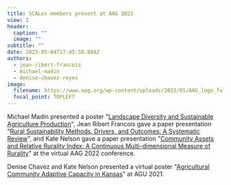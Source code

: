 ```yaml
---
title: SCALes members present at AAG 2023
view: 2
header:
  caption: ""
  image: ""
subtitle: ""
date: 2023-05-04T17:45:58.884Z
authors:
  - jean-ribert-francois
  - michael-madin
  - denise-chavez-reyes
image:
  filename: https://www.aag.org/wp-content/uploads/2022/01/AAG_logo_full_White_2022.svg
  focal_point: TOPLEFT
---
```

Michael Madin presented a poster "[Landscape Diversity and Sustainable Agriculture Production](https://aag-annualmeeting.secure-platform.com/a/solicitations/19/sessiongallery/3264/application/13627)", Jean Ribert Francois gave a paper presentation "[Rural Sustainability Methods, Drivers, and Outcomes: A Systematic Review](https://aag-annualmeeting.secure-platform.com/a/solicitations/19/sessiongallery/4865)", and Kate Nelson gave a paper presentation "[Community Assets and Relative Rurality Index: A Continuous Multi-dimensional Measure of Rurality](https://aag-annualmeeting.secure-platform.com/a/solicitations/19/sessiongallery/4831)" at the virtual AAG 2022 conference.

Denise Chavez and Kate Nelson presented a virtual poster "[Agricultural Community Adaptive Capacity in Kansas](https://agu.confex.com/agu/fm21/meetingapp.cgi/Paper/924376)" at AGU 2021.